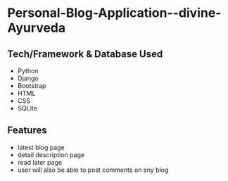 # Personal-Blog-Application--divine-Ayurveda

## Tech/Framework & Database Used
<ul>
<li>Python</li>
<li>Django</li>
<li>Bootstrap</li>
<li>HTML</li>
<li>CSS</li>
<li>SQLite</li>
</ul>

## Features
<ul>
<li>latest blog page</li>
<li>detail description page</li>
<li>read later page</li>
<li>user will also be able to post comments on any blog</li>
</ul>
